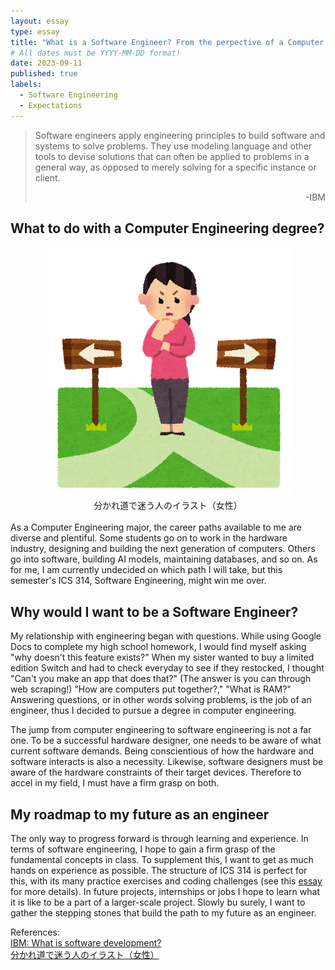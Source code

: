```yaml
---
layout: essay
type: essay
title: "What is a Software Engineer? From the perpective of a Computer Engineering major"
# All dates must be YYYY-MM-DD format!
date: 2023-09-11
published: true
labels:
  - Software Engineering
  - Expectations
---
```


> Software engineers apply engineering principles to build software and systems to solve problems. They use modeling language and other tools to devise solutions that can often be applied to problems in a general way, as opposed to merely solving for a specific instance or client.
> <div style="text-align: right;"> -IBM </div>

## **What to do with a Computer Engineering degree?**
<div style="text-align: center">
<img style="inset-inline: auto" src="../img/software-eng/wakaremichi_woman.png">
<figcaption>
分かれ道で迷う人のイラスト（女性）
</figcaption><br>
</div>
As a Computer Engineering major, the career paths available to me are diverse and plentiful. Some students go on to work in the hardware industry, designing and building the next generation of computers. Others go into software, building AI models, maintaining databases, and so on. As for me, I am currently undecided on which path I will take, but this semester's ICS 314, Software Engineering, might win me over.

## **Why would I want to be a Software Engineer?**
My relationship with engineering began with questions. While using Google Docs to complete my high school homework, I would find myself asking "why doesn't this feature exists?" When my sister wanted to buy a limited edition Switch and had to check everyday to see if they restocked, I thought "Can't you make an app that does that?" (The answer is you can through web scraping!) "How are computers put together?," "What is RAM?" Answering questions, or in other words solving problems, is the job of an engineer, thus I decided to pursue a degree in computer engineering.

The jump from computer engineering to software engineering is not a far one. To be a successful hardware designer, one needs to be aware of what current software demands. Being conscientious of how the hardware and software interacts is also a necessity. Likewise, software designers must be aware of the hardware constraints of their target devices. Therefore to accel in my field, I must have a firm grasp on both.

## **My roadmap to my future as an engineer**
The only way to progress forward is through learning and experience. In terms of software engineering, I hope to gain a firm grasp of the fundamental concepts in class. To supplement this, I want to get as much hands on experience as possible. The structure of ICS 314 is perfect for this, with its many practice exercises and coding challenges (see this [essay](/essays/ics314_death.html) for more details). In future projects, internships or jobs I hope to learn what it is like to be a part of a larger-scale project. Slowly bu surely, I want to gather the stepping stones that build the path to my future as an engineer.


References:<br>
[IBM: What is software development?](https://www.ibm.com/topics/software-development)
<br>
[分かれ道で迷う人のイラスト（女性）](https://www.irasutoya.com/2014/02/blog-post_7235.html)